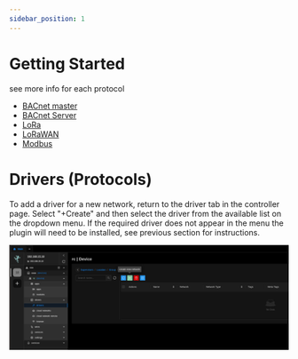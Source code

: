 ```yaml
---
sidebar_position: 1
---
```


# Getting Started

see more info for each protocol

- [BACnet master](bacnet-master.md)
- [BACnet Server](bacnet-server.md)
- [LoRa](lora.md)
- [LoRaWAN](lorawan.md)
- [Modbus](modbus.md)

# Drivers (Protocols)

To add a driver for a new network, return to the driver tab in the controller page. Select "+Create" and then select the
driver from the available list on the dropdown menu. If the required driver does not appear in the menu the plugin will
need to be installed, see previous section for instructions.

![-](./img/driver-page.png)



